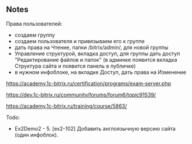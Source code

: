 ## Notes
Права пользователей:
- создаем группу
- создаем пользователя и привязываем его к группе
- дать права на Чтение, папки /bitrix/admin/, для новой группы
- Управление структурой, вкладка доступ, для группы дать доступ "Редактирование файлов и папок" (в админке появится вкладка Структура сайта и появится панель в публичке)
- в нужном инфоблоке, на вкладке Доступ, дать права на Изменение

https://academy.1c-bitrix.ru/certification/programs/exam-server.php

https://dev.1c-bitrix.ru/community/forums/forum6/topic91539/

https://academy.1c-bitrix.ru/training/course/5863/

Todo:
- Ex2Demo2 - 5. [ex2-102] Добавить англоязычную версию сайта (один инфоблок).